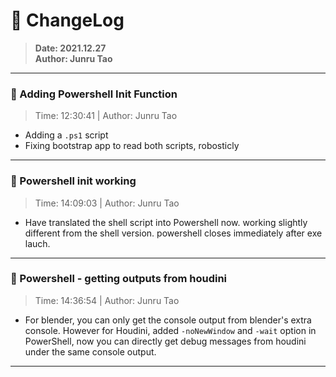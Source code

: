 # :hammer: ChangeLog
> __Date: 2021.12.27__<br>
> __Author: Junru Tao__<br>
---

### :electric_plug: Adding Powershell Init Function
> Time: 12:30:41 | Author: Junru Tao
* Adding a `.ps1` script
* Fixing bootstrap app to read both scripts, robosticly

---


### :electric_plug: Powershell init working
> Time: 14:09:03 | Author: Junru Tao
* Have translated the shell script into Powershell now. working slightly different from the shell version. powershell closes immediately after exe lauch.

---


### :electric_plug: Powershell - getting outputs from houdini
> Time: 14:36:54 | Author: Junru Tao
* For blender, you can only get the console output from blender's extra console. However for Houdini, added `-noNewWindow` and `-wait` option in PowerShell, now you can directly get debug messages from houdini under the same console output.

---


